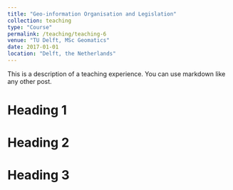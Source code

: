 ```yaml
---
title: "Geo-information Organisation and Legislation"
collection: teaching
type: "Course"
permalink: /teaching/teaching-6
venue: "TU Delft, MSc Geomatics"
date: 2017-01-01
location: "Delft, the Netherlands"
---
```


This is a description of a teaching experience. You can use markdown like any other post.

Heading 1
======

Heading 2
======

Heading 3
======
